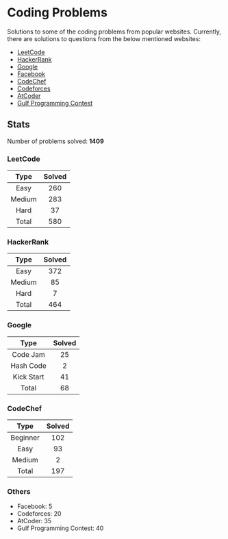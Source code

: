 # Coding Problems

Solutions to some of the coding problems from popular websites. Currently, there are solutions to questions from the below mentioned websites:

*	[LeetCode](LeetCode/ "LeetCode")
*	[HackerRank](HackerRank/ "HackerRank")
*	[Google](Google/ "Google's Coding Competitions")
*	[Facebook](Facebook/ "Facebook's Coding Competitions")
*	[CodeChef](CodeChef/ "CodeChef")
*	[Codeforces](Codeforces/ "Codeforces")
*	[AtCoder](AtCoder/ "AtCoder")
*	[Gulf Programming Contest](Gulf%20Programming%20Contest/ "GPC")

## Stats

Number of problems solved: **1409**

### LeetCode

| Type   | Solved |
|:------:|:------:|
| Easy   | 260    |
| Medium | 283    |
| Hard   | 37     |
| Total  | 580    |

### HackerRank

| Type   | Solved |
|:------:|:------:|
| Easy 	 | 372    |
| Medium | 85     |
| Hard 	 | 7      |
| Total	 | 464    |

### Google

| Type       | Solved |
|:----------:|:------:|
| Code Jam   | 25     |
| Hash Code  | 2      |
| Kick Start | 41     |
| Total      | 68     |

### CodeChef

| Type      | Solved |
|:---------:|:------:|
| Beginner  | 102    |
| Easy      | 93     |
| Medium    | 2      |
| Total     | 197    |

### Others

* Facebook: 5
* Codeforces: 20
* AtCoder: 35
* Gulf Programming Contest: 40
